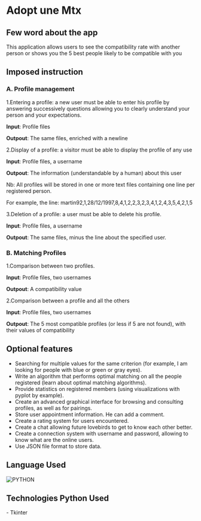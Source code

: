 # Adopt une Mtx

## Few word about the app
  This application allows users to see the compatibility rate with another person or shows you the 5 best people likely to be compatible with you

## Imposed instruction

### A. Profile management

1.Entering a profile: a new user must be able to enter his profile by answering successively
questions allowing you to clearly understand your person and your expectations.

**Input**: Profile files

**Outpout**: The same files, enriched with a newline

2.Display of a profile: a visitor must be able to display the profile of any use

**Input**: Profile files, a username

**Outpout**: The information (understandable by a human) about this user

Nb: All profiles will be stored in one or more text files containing one line per registered person.

For example, the line:
martin92,1,28/12/1997,8,4,1,2,2,3,2,3,4,1,2,4,3,5,4,2,1,5


3.Deletion of a profile: a user must be able to delete his profile.

**Input**: Profile files, a username

**Outpout**: The same files, minus the line about the specified user.


### B. Matching Profiles

1.Comparison between two profiles.

**Input**: Profile files, two usernames

**Outpout**: A compatibility value

2.Comparison between a profile and all the others


**Input**: Profile files, two usernames

**Outpout**: The 5 most compatible profiles (or less if 5 are not found), with their values
of compatibility


## Optional features
- Searching for multiple values ​​for the same criterion (for example, I am looking for people with blue or green or gray eyes).
- Write an algorithm that performs optimal matching on all the people registered (learn about optimal matching algorithms).
- Provide statistics on registered members (using visualizations with pyplot by example).
- Create an advanced graphical interface for browsing and consulting profiles, as well as for pairings.
- Store user appointment information. He can add a comment.
- Create a rating system for users encountered.
- Create a chat allowing future lovebirds to get to know each other better.
- Create a connection system with username and password, allowing to know what are the online users.
- Use JSON file format to store data.

## Language Used

![PYTHON](https://img.shields.io/badge/Python-3776AB?style=for-the-badge&logo=python&logoColor=white)

## Technologies Python Used

<p> - Tkinter </p>


